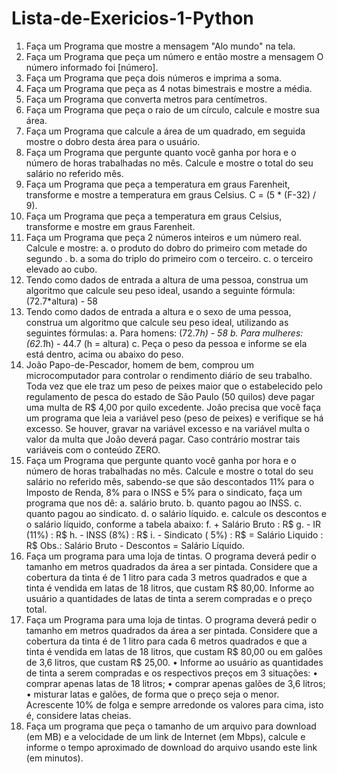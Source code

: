 # Lista-de-Exericios-1-Python

1.	Faça um Programa que mostre a mensagem "Alo mundo" na tela. 
2.	Faça um Programa que peça um número e então mostre a mensagem O número informado foi [número]. 
3.	Faça um Programa que peça dois números e imprima a soma. 
4.	Faça um Programa que peça as 4 notas bimestrais e mostre a média.
5.	Faça um Programa que converta metros para centímetros.
6.	Faça um Programa que peça o raio de um círculo, calcule e mostre sua área.
7.	Faça um Programa que calcule a área de um quadrado, em seguida mostre o dobro desta área para o usuário.
8.	Faça um Programa que pergunte quanto você ganha por hora e o número de horas trabalhadas no mês. Calcule e mostre o total do seu salário no referido mês. 
9.	Faça um Programa que peça a temperatura em graus Farenheit, transforme e mostre a temperatura em graus Celsius.
C = (5 * (F-32) / 9).
10.	Faça um Programa que peça a temperatura em graus Celsius, transforme e mostre em graus Farenheit.
11.	Faça um Programa que peça 2 números inteiros e um número real. Calcule e mostre:
a.	o produto do dobro do primeiro com metade do segundo . 
b.	a soma do triplo do primeiro com o terceiro. 
c.	o terceiro elevado ao cubo. 
12.	Tendo como dados de entrada a altura de uma pessoa, construa um algoritmo que calcule seu peso ideal, usando a seguinte fórmula: (72.7*altura) - 58 
13.	Tendo como dados de entrada a altura e o sexo de uma pessoa, construa um algoritmo que calcule seu peso ideal, utilizando as seguintes fórmulas: 
a.	Para homens: (72.7*h) - 58 
b.	Para mulheres: (62.1*h) - 44.7 (h = altura) 
c.	Peça o peso da pessoa e informe se ela está dentro, acima ou abaixo do peso. 
14.	  João Papo-de-Pescador, homem de bem, comprou um microcomputador para controlar o rendimento diário de seu trabalho. Toda vez que ele traz um peso de peixes maior que o estabelecido pelo regulamento de pesca do estado de São Paulo (50 quilos) deve pagar uma multa de R$ 4,00 por quilo excedente. João precisa que você faça um programa que leia a variável peso (peso de peixes) e verifique se há excesso. Se houver, gravar na variável excesso e na variável multa o valor da multa que João deverá pagar. Caso contrário mostrar tais variáveis com o conteúdo ZERO. 
15.	  Faça um Programa que pergunte quanto você ganha por hora e o número de horas trabalhadas no mês. Calcule e mostre o total do seu salário no referido mês, sabendo-se que são descontados 11% para o Imposto de Renda, 8% para o INSS e 5% para o sindicato, faça um programa que nos dê: 
a.	salário bruto. 
b.	quanto pagou ao INSS. 
c.	quanto pagou ao sindicato. 
d.	o salário líquido. 
e.	calcule os descontos e o salário líquido, conforme a tabela abaixo: 
f.	+ Salário Bruto : R$
g.	- IR (11%) : R$
h.	- INSS (8%) : R$
i.	- Sindicato ( 5%) : R$
= Salário Liquido : R$
Obs.: Salário Bruto - Descontos = Salário Líquido. 
16.	  Faça um programa para uma loja de tintas. O programa deverá pedir o tamanho em metros quadrados da área a ser pintada. Considere que a cobertura da tinta é de 1 litro para cada 3 metros quadrados e que a tinta é vendida em latas de 18 litros, que custam R$ 80,00. Informe ao usuário a quantidades de latas de tinta a serem compradas e o preço total. 
17.	  Faça um Programa para uma loja de tintas. O programa deverá pedir o tamanho em metros quadrados da área a ser pintada. Considere que a cobertura da tinta é de 1 litro para cada 6 metros quadrados e que a tinta é vendida em latas de 18 litros, que custam R$ 80,00 ou em galões de 3,6 litros, que custam R$ 25,00. 
•	Informe ao usuário as quantidades de tinta a serem compradas e os respectivos preços em 3 situações: 
•	comprar apenas latas de 18 litros; 
•	comprar apenas galões de 3,6 litros; 
•	misturar latas e galões, de forma que o preço seja o menor. Acrescente 10% de folga e sempre arredonde os valores para cima, isto é, considere latas cheias. 
18.	  Faça um programa que peça o tamanho de um arquivo para download (em MB) e a velocidade de um link de Internet (em Mbps), calcule e informe o tempo aproximado de download do arquivo usando este link (em minutos).
